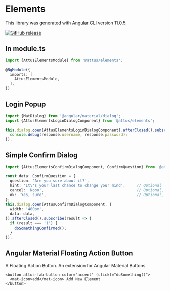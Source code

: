 # Elements

This library was generated with [Angular CLI](https://github.com/angular/angular-cli) version 11.0.5.

[![GitHub release](https://img.shields.io/github/release/attus74/elements.svg)](https://GitHub.com/attus74/elements/releases/)

## In module.ts

```typescript
import {AttusElementsModule} from '@attus/elements';

@NgModule({
  imports: [
    AttusElementsModule,
  ],
})
```

## Login Popup

```typescript
import {MatDialog} from '@angular/material/dialog';
import {AttusElementsLoginDialogComponent} from '@attus/elements';
```
```typescript
this.dialog.open(AttusElementsLoginDialogComponent).afterClosed().subscribe((response: any) => {
  console.debug(response.username, response.password);
});
```

## Simple Confirm Dialog

```typescript
import {AttusElementsConfirmDialogComponent, ConfirmQuestion} from '@attus/elements';

const data: ConfirmQuestion = {
  question: 'Are you sure about it?',
  hint: 'It\'s your last chance to change your mind',     // Optional
  cancel: 'Nooo',                                         // Optional, Default: Cancel
  ok: 'Yes, sure',                                        // Optional, Default: OK
};
this.dialog.open(AttusConfirmDialogComponent, {
  width: '480px',
  data: data,
}).afterClosed().subscribe(result => {
  if (result === '1') {
    doSomethingConfirmed();
  }
});
```

## Angular Material Floating Action Button

A Floating Action Button. An extension for Angular Material Buttons
```
<button attus-fab-button color="accent" (click)="doSomething()">
  <mat-icon>add</mat-icon> Add New Element
</button>
```